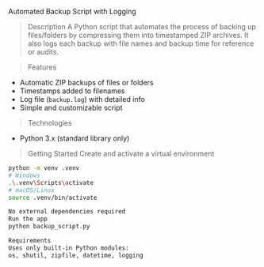 Automated Backup Script with Logging

>Description
A Python script that automates the process of backing up files/folders by compressing them into timestamped ZIP archives. It also logs each backup with file names and backup time for reference or audits.

>Features
- Automatic ZIP backups of files or folders
- Timestamps added to filenames
- Log file (`backup.log`) with detailed info
- Simple and customizable script

>Technologies
- Python 3.x (standard library only)

>Getting Started
Create and activate a virtual environment
```bash
python -m venv .venv
# Windows
.\.venv\Scripts\activate
# macOS/Linux
source .venv/bin/activate

No external dependencies required
Run the app
python backup_script.py

Requirements
Uses only built-in Python modules:
os, shutil, zipfile, datetime, logging
